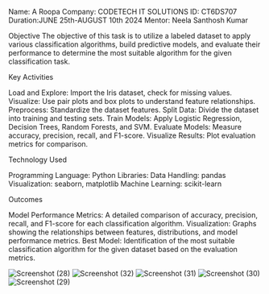 Name: A Roopa
Company: CODETECH IT SOLUTIONS
ID: CT6DS707
Duration:JUNE 25th-AUGUST 10th 2024 
Mentor: Neela Santhosh Kumar  

Objective
The objective of this task is to utilize a labeled dataset to apply various classification algorithms, build predictive models, and evaluate their performance to determine the most suitable algorithm for the given classification task.

Key Activities

Load and Explore: Import the Iris dataset, check for missing values.
Visualize: Use pair plots and box plots to understand feature relationships.
Preprocess: Standardize the dataset features.
Split Data: Divide the dataset into training and testing sets.
Train Models: Apply Logistic Regression, Decision Trees, Random Forests, and SVM.
Evaluate Models: Measure accuracy, precision, recall, and F1-score.
Visualize Results: Plot evaluation metrics for comparison.

Technology Used


Programming Language: Python
Libraries:
Data Handling: pandas
Visualization: seaborn, matplotlib
Machine Learning: scikit-learn

Outcomes

Model Performance Metrics: A detailed comparison of accuracy, precision, recall, and F1-score for each classification algorithm.
Visualization: Graphs showing the relationships between features, distributions, and model performance metrics.
Best Model: Identification of the most suitable classification algorithm for the given dataset based on the evaluation metrics.


![Screenshot (28)](https://github.com/user-attachments/assets/fdc87ae4-fd03-4ee7-af64-1a71f22e8b19)
![Screenshot (32)](https://github.com/user-attachments/assets/238cfd1b-cce7-4a52-9d05-f956b34dc1ce)
![Screenshot (31)](https://github.com/user-attachments/assets/13aac261-86a3-4700-9509-2b7b2b1f419a)
![Screenshot (30)](https://github.com/user-attachments/assets/f0bbf874-cb4a-429d-aa95-a633a72f5fd6)
![Screenshot (29)](https://github.com/user-attachments/assets/ae9130b1-c462-4654-a52b-c4406cdd839a)

